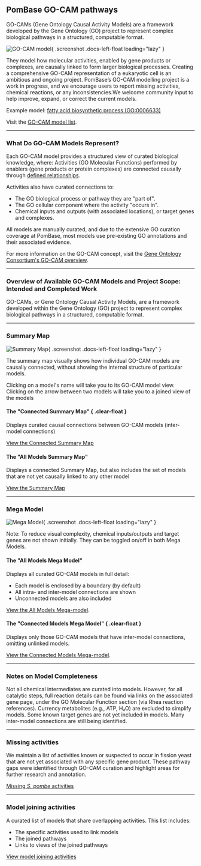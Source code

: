 ## PomBase GO-CAM pathways

GO-CAMs (Gene Ontology Causal Activity Models) are a framework
developed by the Gene Ontology (GO) project to represent complex
biological pathways in a structured, computable format.

![GO-CAM model](assets/gocam-docs-example-model.png){ .screenshot .docs-left-float loading="lazy" }

They model how molecular activities, enabled by gene products or
complexes, are causally linked to form larger biological
processes. Creating a comprehensive GO-CAM representation of a
eukaryotic cell is an ambitious and ongoing project.
PomBase’s GO-CAM modelling project is a work in progress, and we
encourage users to report missing activities, chemical reactions, or
any inconsistencies.We welcome community input to help improve,
expand, or correct the current models.

Example model: [fatty acid biosynthetic process (GO:0006633)](/gocam/pombase-view/docs/678073a900002931)

Visit the [GO-CAM model list](/gocam/model-list).

-------

### What Do GO-CAM Models Represent?

Each GO-CAM model provides a structured view of curated biological
knowledge, where: Activities (GO Molecular Functions) performed by
enablers (gene products or protein complexes) are connected causally
through
[defined relationships](https://wiki.geneontology.org/Annotation_Relations#GO-CAM:_Causal_Relations).

Activities also have curated connections to:
 - The GO biological process or pathway they are "part of".
 - The GO  cellular component where the activity "occurs in".
 - Chemical inputs and outputs (with associated locations), or target genes and complexes.

All models are manually curated, and due to the extensive GO curation
coverage at PomBase, most models use pre-existing GO annotations and
their associated evidence.

For more information on the GO-CAM concept, visit the
[Gene Ontology Consortium's GO-CAM overview](https://geneontology.org/docs/gocam-overview/).

-------

### Overview of Available GO-CAM Models and Project Scope: Intended and Completed Work

GO-CAMs, or Gene Ontology Causal Activity Models, are a framework
developed within the Gene Ontology (GO) project to represent complex
biological pathways in a structured, computable format.

-------

### Summary Map

![Summary Map](assets/gocam-docs-summary-map.png){ .screenshot .docs-left-float loading="lazy" }

The summary map visually shows how individual GO-CAM models are
causally connected, without showing the internal structure of
particular models.

Clicking on a model's name will take you to its GO-CAM model
view. Clicking on the arrow between two models will take you to a
joined view of the models

#### The "Connected Summary Map" { .clear-float }
Displays curated causal connections between GO-CAM models (inter-model
connections)

[View the Connected Summary Map](/gocam/summary/connected)

#### The "All Models Summary Map"
Displays a connected Summary Map, but also includes the set of models
that are not yet causally linked to any other model

[View the Summary Map](/gocam/summary/all)

-------

### Mega Model

![Mega Model](assets/gocam-docs-mega-model.png){ .screenshot .docs-left-float loading="lazy" }

Note: To reduce visual complexity, chemical inputs/outputs and target
genes are not shown initially.  They can be toggled on/off in both
Mega Models.

#### The "All Models Mega Model"
Displays all curated GO-CAM models in full detail:
 - Each model is enclosed by a boundary (by default)
 - All intra- and inter-model connections are shown
 - Unconnected models are also included

[View the All Models Mega-model](/gocam/mega-model/all).

#### The "Connected Models Mega Model" { .clear-float }
Displays only those GO-CAM models that have inter-model connections,
omitting unlinked models.

[View the Connected Models Mega-model](/gocam/mega-model/connected).

-------

### Notes on Model Completeness
Not all chemical intermediates are curated into models. However, for
all catalytic steps, full reaction details can be found via links on
the associated gene page, under the GO Molecular Function section (via
Rhea reaction references).  Currency metabolites (e.g., ATP, H₂O) are
excluded to simplify models.  Some known target genes are not yet
included in models.  Many inter-model connections are still being
identified.

-------

### Missing activities
We maintain a list of activities known or suspected to occur in
fission yeast that are not yet associated with any specific gene
product. These pathway gaps were identified through GO-CAM curation
and highlight areas for further research and annotation.

[Missing *S. pombe* activities](/gocam/missing-activities)

-------

### Model joining activities
A curated list of models that share overlapping activities. This list
includes:
 - The specific activities used to link models
 - The joined pathways
 - Links to views of the joined pathways

[View model joining activities](/gocam/connections)
